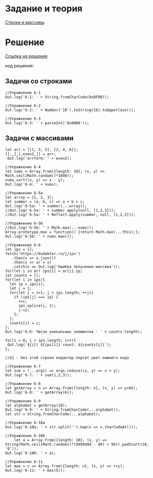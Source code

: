 # Задание и теория

[Строки и массивы](http://kodaktor.ru/strings_arrays2018.pdf)

# Решение

[Ссылка на решение](https://kodaktor.ru/?!=71aec26_f84a6)

код решения:


## Задачи со строками

    //Упражнение 6-1
    Out.log('6-1: ' + String.fromCharCode(0x0F00));

    //Упражнение 6-2
    Out.log('6-2: ' + Number('10').toString(16).toUpperCase());

    //Упражнение 6-3
    Out.log('6-3: ' + parseInt('0x000A'));

 ## Задачи с массивами
    let arr = [[1, 3, 5], [2, 4, 6]];
    [[,,],[,even2,]] = arr; 
     Out.log('arrform: ' + even2);

    //Упражнение 6-4
    let nums = Array.from({length: 10}, (x, y) => Math.ceil(Math.random()*1000));
    nums.sort((x, y) => x - y);
    Out.log('6-4: ' + nums);

    //Упражнение 6-5a	
    let array = [1, 2, 3];
    let summer = (a, b, c) => a + b + c;
    Out.log('6-5a: ' + summer(...array));
    //Out.log('6-5a: ' + summer.apply(null, [1,2,3]));
    //Out.log('6-5a: ' + Reflect.apply(summer, null, [1,2,3]));

    //Упражнение 6-5б
    //Out.log('6-5б: ' + Math.max(...nums));
    Array.prototype.max = function() {return Math.max(...this);};
    Out.log('6-5б: ' + nums.max());

    //Упражнение 6-6
    let ips = [];
    fetch('https://kodaktor.ru/j/ips')
       .then(x => x.json())
       .then(x => ar = x)
       .catch(x => Out.log('Ошибка получения массива'));
    for(let i in ar) ips[i] = ar[i].ip;
    let counts = [];
    for(let i in ips){
      let ip = ips[i];
      let c = 1;
      for(let j = i+1; j < ips.length; ++j){
        if (ips[j] === ip) {
          ++c;
          ips.splice(j, 1);
          j-=2;
        };
      };
      counts[i] = c;
    }; 
    Out.log('6-6: Число уникальных элементов - ' + counts.length);
    
 	for(i = 0; i < ips.length; i++){
   	 Out.log(`${i}) ${ips[i]} count: ${counts[i]}`);
	}; 

	//${ - без этой строки кодактор портит цвет нижнего кода

	//Упражнение 6-7
	let sum = (...args) => args.reduce((x, y) => x + y);
	Out.log('6-7: ' + sum(1,2,3));

	//Упражнение 6-8
	let getArray = n => Array.from({length: n}, (x, y) => y+65);
	Out.log('6-8: ' + getArray(6));

	//Упражнение 6-9
	let alphabet = getArray(10);
	Out.log('6-9: ' + String.fromCharCode(...alphabet));
	let str = String.fromCharCode(...alphabet);
	
	//Упражнение 6-10a
	Out.log('6-10a: ' + str.split('').map(x => x.charCodeAt()));
	
	//Упражнение 6-10б
    	let a = Array.from({length: 10}, (x, y) => String(Math.ceil(Math.random()*(9999999 - 99) + 99)).padStart(10, '0'));
	Out.log('6-10б: ' + a);

	//Упражнение 6-11
	let mas = n => Array.from({length: n}, (x, y) => ++y);
	Out.log('6-11: ' + mas(5));
